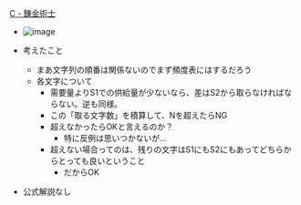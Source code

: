 
[C - 錬金術士](https://atcoder.jp/contests/code-festival-2014-qualb/tasks/code_festival_qualB_c)
- ![image](https://gyazo.com/af3c304e49c0ad7075a784961cdcaf35/thumb/1000)
- 考えたこと
    - まあ文字列の順番は関係ないのでまず頻度表にはするだろう
    - 各文字について
        - 需要量よりS1での供給量が少ないなら、差はS2から取らなければならない。逆も同様。
        - この「取る文字数」を積算して、Nを超えたらNG
        - 超えなかったらOKと言えるのか？
            - 特に反例は思いつかないが…
        - 超えない場合ってのは、残りの文字はS1にもS2にもあってどちらからとっても良いということ
            - だからOK

- 公式解説なし
